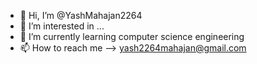 - 👋 Hi, I’m @YashMahajan2264
- 👀 I’m interested in ...
- 🌱 I’m currently learning computer science engineering
- 📫 How to reach me --> yash2264mahajan@gmail.com

<!---
YashMahajan2264/YashMahajan2264 is a ✨ special ✨ repository because its `README.md` (this file) appears on your GitHub profile.
You can click the Preview link to take a look at your changes.
--->
